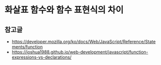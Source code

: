 # 화살표 함수와 함수 표현식의 차이




## 참고글
- https://developer.mozilla.org/ko/docs/Web/JavaScript/Reference/Statements/function
- https://joshua1988.github.io/web-development/javascript/function-expressions-vs-declarations/
